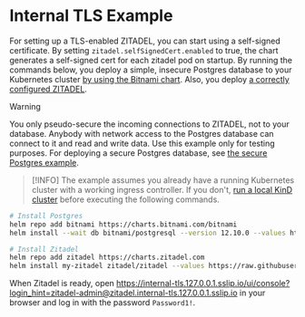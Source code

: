 # Internal TLS Example

For setting up a TLS-enabled ZITADEL, you can start using a self-signed certificate.
By setting `zitadel.selfSignedCert.enabled` to true, the chart generates a self-signed cert for each zitadel pod on startup.
By running the commands below, you deploy a simple, insecure Postgres database to your Kubernetes cluster [by using the Bitnami chart](https://artifacthub.io/packages/helm/bitnami/postgresql).
Also, you deploy [a correctly configured ZITADEL](https://artifacthub.io/packages/helm/zitadel/zitadel).

> [!WARNING]  
> You only pseudo-secure the incoming connections to ZITADEL, not to your database.
> Anybody with network access to the Postgres database can connect to it and read and write data.
> Use this example only for testing purposes.
> For deploying a secure Postgres database, see [the secure Postgres example](../2-postgres-secure/README.md).

> [!INFO]
> The example assumes you already have a running Kubernetes cluster with a working ingress controller.
> If you don't, [run a local KinD cluster](../99-kind-with-traefik/README.md) before executing the following commands.

```bash
# Install Postgres
helm repo add bitnami https://charts.bitnami.com/bitnami
helm install --wait db bitnami/postgresql --version 12.10.0 --values https://raw.githubusercontent.com/zitadel/zitadel-charts/main/examples/5-internal-tls/postgres-values.yaml

# Install Zitadel
helm repo add zitadel https://charts.zitadel.com
helm install my-zitadel zitadel/zitadel --values https://raw.githubusercontent.com/zitadel/zitadel-charts/main/examples/5-internal-tls/zitadel-values.yaml
```


When Zitadel is ready, open https://internal-tls.127.0.0.1.sslip.io/ui/console?login_hint=zitadel-admin@zitadel.internal-tls.127.0.0.1.sslip.io in your browser and log in with the password `Password1!`.
